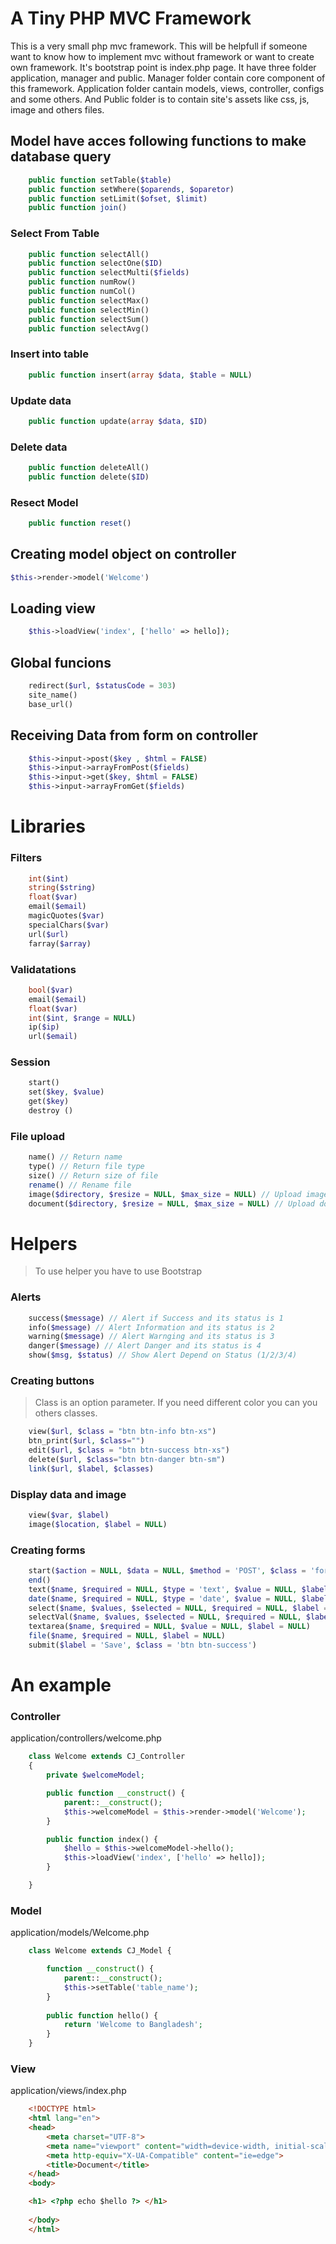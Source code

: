 # A Tiny PHP MVC Framework

This is a very small php mvc framework. This will be helpfull if someone want to know how to implement mvc without framework or want to create own framework. It's bootstrap point is index.php page. It have three folder application, manager and public. Manager folder contain core component of this framework. Application folder cantain models, views, controller, configs and some others. And Public folder is to contain site's assets like css, js, image and others files. 

## Model have acces following functions to make database query

```php
    public function setTable($table)
    public function setWhere($oparends, $oparetor)
    public function setLimit($ofset, $limit)
    public function join()
```
### Select From Table 

```php
    public function selectAll()
    public function selectOne($ID)
    public function selectMulti($fields)
    public function numRow()
    public function numCol()
    public function selectMax()
    public function selectMin()
    public function selectSum()
    public function selectAvg()
```
### Insert into table

```php
    public function insert(array $data, $table = NULL)
```

### Update data

```php
    public function update(array $data, $ID)
```

### Delete data

```php
    public function deleteAll()
    public function delete($ID)
```

### Resect Model

```php
    public function reset()
```

## Creating model object on controller

```php
$this->render->model('Welcome')
```

## Loading view

```php
    $this->loadView('index', ['hello' => hello]);
```


## Global funcions 

```php
    redirect($url, $statusCode = 303)
    site_name()
    base_url()
```

## Receiving Data from form on controller

```php
    $this->input->post($key , $html = FALSE)
    $this->input->arrayFromPost($fields)
    $this->input->get($key, $html = FALSE)
    $this->input->arrayFromGet($fields)
```

# Libraries

### Filters

```php
    int($int)
    string($string)
    float($var)
    email($email)
    magicQuotes($var)
    specialChars($var)
    url($url)
    farray($array)
```

### Validatations

```php
    bool($var)
    email($email)
    float($var)
    int($int, $range = NULL)
    ip($ip)
    url($email)
```

### Session

```php
    start()
    set($key, $value)
    get($key)
    destroy ()
```

### File upload

```php
    name() // Return name
    type() // Return file type
    size() // Return size of file
    rename() // Rename file
    image($directory, $resize = NULL, $max_size = NULL) // Upload image
    document($directory, $resize = NULL, $max_size = NULL) // Upload document

```

# Helpers

> To use helper you have to use Bootstrap

### Alerts

```php
    success($message) // Alert if Success and its status is 1
    info($message) // Alert Information and its status is 2
    warning($message) // Alert Warnging and its status is 3
    danger($message) // Alert Danger and its status is 4
    show($msg, $status) // Show Alert Depend on Status (1/2/3/4)
```

### Creating buttons

> Class is an option parameter. If you need different color you can you others classes.

```php
    view($url, $class = "btn btn-info btn-xs")
    btn_print($url, $class="")
    edit($url, $class = "btn btn-success btn-xs")
    delete($url, $class="btn btn-danger btn-sm")
    link($url, $label, $classes)
```

### Display data and image

```php
    view($var, $label)
    image($location, $label = NULL)
```

### Creating forms
```php
    start($action = NULL, $data = NULL, $method = 'POST', $class = 'form-horizontal')
    end()
    text($name, $required = NULL, $type = 'text', $value = NULL, $label = NULL)
    date($name, $required = NULL, $type = 'date', $value = NULL, $label = NULL) // need datepicker
    select($name, $values, $selected = NULL, $required = NULL, $label = NULL)
    selectVal($name, $values, $selected = NULL, $required = NULL, $label = NULL) //  Add dropdown list where label and vlue is defferent
    textarea($name, $required = NULL, $value = NULL, $label = NULL)
    file($name, $required = NULL, $label = NULL)
    submit($label = 'Save', $class = 'btn btn-success')

```


# An example
### Controller 

application/controllers/welcome.php

```php
    class Welcome extends CJ_Controller
    {
        private $welcomeModel;

        public function __construct() {
            parent::__construct();
            $this->welcomeModel = $this->render->model('Welcome');
        }

        public function index() {
            $hello = $this->welcomeModel->hello();
            $this->loadView('index', ['hello' => hello]);
        }

    }
```

### Model

application/models/Welcome.php

```php
    class Welcome extends CJ_Model {

        function __construct() {
            parent::__construct();
            $this->setTable('table_name');
        }
        
        public function hello() {
            return 'Welcome to Bangladesh';
        }
    }
```

### View

application/views/index.php

```html
    <!DOCTYPE html>
    <html lang="en">
    <head>
        <meta charset="UTF-8">
        <meta name="viewport" content="width=device-width, initial-scale=1.0">
        <meta http-equiv="X-UA-Compatible" content="ie=edge">
        <title>Document</title>
    </head>
    <body>

    <h1> <?php echo $hello ?> </h1>
        
    </body>
    </html>
```